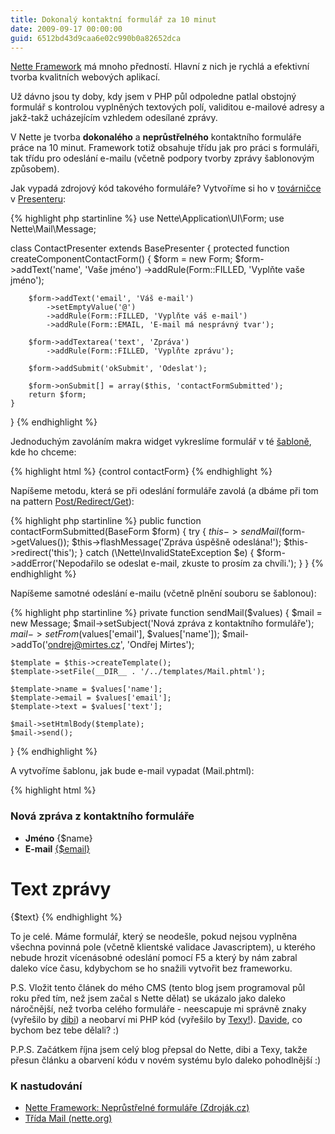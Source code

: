 ```yaml
---
title: Dokonalý kontaktní formulář za 10 minut
date: 2009-09-17 00:00:00
guid: 6512bd43d9caa6e02c990b0a82652dca
---
```


[Nette Framework](http://nette.org/) má mnoho předností. Hlavní z nich je rychlá a efektivní tvorba kvalitních webových aplikací.

Už dávno jsou ty doby, kdy jsem v PHP půl odpoledne patlal obstojný formulář s kontrolou vyplněných textových polí, validitou e-mailové adresy a jakž-takž ucházejícím vzhledem odesílané zprávy.

V Nette je tvorba **dokonalého** a **neprůstřelného** kontaktního formuláře práce na 10 minut. Framework totiž obsahuje třídu jak pro práci s formuláři, tak třídu pro odeslání e-mailu (včetně podpory tvorby zprávy šablonovým způsobem).

Jak vypadá zdrojový kód takového formuláře? Vytvoříme si ho v [továrničce](http://doc.nette.org/cs/presenters#toc-tovarnicky-na-komponenty) v [Presenteru](http://doc.nette.org/cs/presenters):

{% highlight php startinline %}
use Nette\Application\UI\Form;
use Nette\Mail\Message;

class ContactPresenter extends BasePresenter
{
	protected function createComponentContactForm() {
		$form = new Form;
		$form->addText('name', 'Vaše jméno')
			->addRule(Form::FILLED, 'Vyplňte vaše jméno');

		$form->addText('email', 'Váš e-mail')
			->setEmptyValue('@')
			->addRule(Form::FILLED, 'Vyplňte váš e-mail')
			->addRule(Form::EMAIL, 'E-mail má nesprávný tvar');

		$form->addTextarea('text', 'Zpráva')
			->addRule(Form::FILLED, 'Vyplňte zprávu');

		$form->addSubmit('okSubmit', 'Odeslat');

		$form->onSubmit[] = array($this, 'contactFormSubmitted');
		return $form;
	}
}
{% endhighlight %}

Jednoduchým zavoláním makra widget vykreslíme formulář v té [šabloně](http://zdrojak.root.cz/clanky/nette-framework-chytre-sablony/), kde ho chceme:

{% highlight html %}
{control contactForm}
{% endhighlight %}

Napíšeme metodu, která se při odeslání formuláře zavolá (a dbáme při tom na pattern [Post/Redirect/Get](http://en.wikipedia.org/wiki/Post/Redirect/Get)):

{% highlight php startinline %}
public function contactFormSubmitted(BaseForm $form) {
	try {
		$this->sendMail($form->getValues());
		$this->flashMessage('Zpráva úspěšně odeslána!');
		$this->redirect('this');
	} catch (\Nette\InvalidStateException $e) {
		$form->addError('Nepodařilo se odeslat e-mail, zkuste to prosím za chvíli.');
	}
}
{% endhighlight %}

Napíšeme samotné odeslání e-mailu (včetně plnění souboru se šablonou):

{% highlight php startinline %}
private function sendMail($values) {
	$mail = new Message;
	$mail->setSubject('Nová zpráva z kontaktního formuláře');
	$mail->setFrom($values['email'], $values['name']);
	$mail->addTo('ondrej@mirtes.cz', 'Ondřej Mirtes');

	$template = $this->createTemplate();
	$template->setFile(__DIR__ . '/../templates/Mail.phtml');

	$template->name = $values['name'];
	$template->email = $values['email'];
	$template->text = $values['text'];

	$mail->setHtmlBody($template);
	$mail->send();
}
{% endhighlight %}

A vytvoříme šablonu, jak bude e-mail vypadat (Mail.phtml):

{% highlight html %}
<h3>Nová zpráva z kontaktního formuláře</h3>

<ul>
	<li><strong>Jméno</strong> {$name}</li>
	<li><strong>E-mail</strong> <a href="mailto:{$email}">{$email}</a></li>
</ul>

<h1>Text zprávy</h1>

{$text}
{% endhighlight %}

To je celé. Máme formulář, který se neodešle, pokud nejsou vyplněna všechna povinná pole (včetně klientské validace Javascriptem), u kterého nebude hrozit vícenásobné odeslání pomocí F5 a který by nám zabral daleko více času, kdybychom se ho snažili vytvořit bez frameworku.

P.S. Vložit tento článek do mého CMS (tento blog jsem programoval půl roku před tím, než jsem začal s Nette dělat) se ukázalo jako daleko náročnější, než tvorba celého formuláře - neescapuje mi správně znaky (vyřešilo by [dibi](http://dibiphp.com/)) a neobarví mi PHP kód (vyřešilo by [Texy!](http://texy.info/)). [Davide](http://davidgrudl.com/), co bychom bez tebe dělali? :)

P.P.S. Začátkem října jsem celý blog přepsal do Nette, dibi a Texy, takže přesun článku a obarvení kódu v novém systému bylo daleko pohodlnější :)

### K nastudování

- [Nette Framework: Neprůstřelné formuláře (Zdroják.cz)](http://zdrojak.root.cz/clanky/nette-framework-neprustrelne-formulare/)
- [Třída Mail (nette.org)](http://doc.nette.org/cs/mailing)
